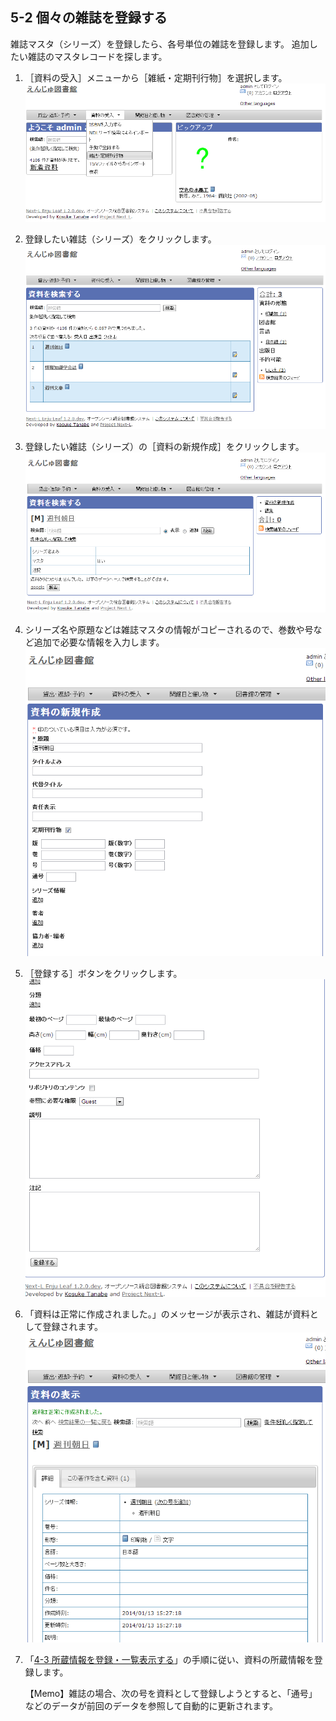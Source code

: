 5-2 個々の雑誌を登録する
------------------------

雑誌マスタ（シリーズ）を登録したら、各号単位の雑誌を登録します。
追加したい雑誌のマスタレコードを探します。

1. ［資料の受入］メニューから［雑紙・定期刊行物］を選択します。  
   ![雑誌・定期刊行物](assets/images/serials_add_manifestation.png)
2. 登録したい雑誌（シリーズ）をクリックします。  
   ![雑誌・定期刊行物の一覧](assets/images/serials_manifestations.png)
3. 登録したい雑誌（シリーズ）の［資料の新規作成］をクリックします。  
   ![資料の新規作成](assets/images/serials_master.png)
3. シリーズ名や原題などは雑誌マスタの情報がコピーされるので、巻数や号など追加で必要な情報を入力します。  
   ![通号等を入力](assets/images/image_operation_158.png)
4. ［登録する］ボタンをクリックします。  
   ![登録する](assets/images/image_operation_160.png)
5. 「資料は正常に作成されました。」のメッセージが表示され、雑誌が資料として登録されます。
   ![資料は正常に作成されました](assets/images/serials_manifestation_added.png)
6. 「[4-3 所蔵情報を登録・一覧表示する](#span4-3-)」の手順に従い、資料の所蔵情報を登録します。

   <div class="alert alert-info">【Memo】雑誌の場合、次の号を資料として登録しようとすると、「通号」などのデータが前回のデータを参照して自動的に更新されます。
   </div>
 
